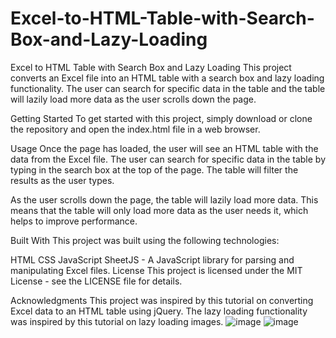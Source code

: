 # Excel-to-HTML-Table-with-Search-Box-and-Lazy-Loading
Excel to HTML Table with Search Box and Lazy Loading
This project converts an Excel file into an HTML table with a search box and lazy loading functionality. The user can search for specific data in the table and the table will lazily load more data as the user scrolls down the page.

Getting Started
To get started with this project, simply download or clone the repository and open the index.html file in a web browser.

Usage
Once the page has loaded, the user will see an HTML table with the data from the Excel file. The user can search for specific data in the table by typing in the search box at the top of the page. The table will filter the results as the user types.

As the user scrolls down the page, the table will lazily load more data. This means that the table will only load more data as the user needs it, which helps to improve performance.

Built With
This project was built using the following technologies:

HTML
CSS
JavaScript
SheetJS - A JavaScript library for parsing and manipulating Excel files.
License
This project is licensed under the MIT License - see the LICENSE file for details.

Acknowledgments
This project was inspired by this tutorial on converting Excel data to an HTML table using jQuery.
The lazy loading functionality was inspired by this tutorial on lazy loading images.
![image](https://user-images.githubusercontent.com/83727951/220657578-949746c7-b914-4f8f-97a3-4d7146afe702.png)
![image](https://user-images.githubusercontent.com/83727951/220657641-251ee77f-87eb-46e9-87a0-02b19176bb4d.png)
